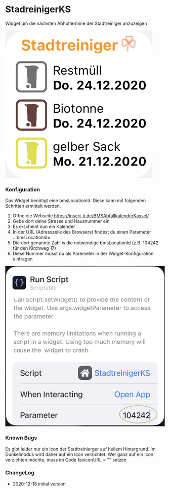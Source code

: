 # StadreinigerKS
Widget um die nächsten Abholtermine der Stadtreiniger anzuzeigen

![](widget.jpeg)

### Konfiguration
Das Widget benötigt eine bmsLocationId. Diese kann mit folgenden Schritten ermittelt werden.

1. Öffne die Webseite https://insert-it.de/BMSAbfallkalenderKassel/ 
2. Gebe dort deine Strasse und Hausnummer ein
3. Es erscheint nun ein Kalender
4. In der URL (Adresszeile des Browsers) findest du einen Parameter ...bmsLocationId=
5. Die dort genannte Zahl is die notwendige bmsLocationId (z.B. 104242 für den Kirchweg 17)
6. Diese Nummer musst du als Paremeter in der Widget-Konfiguration eintragen

![](config.jpeg)

### Known Bugs
Es gibt leider nur ein Icon der Stadtreinierger auf hellem Hintergrund.
Im Dunkelmodus wird daher auf ein Icon verzichtet.
Wer ganz auf ein Icon verzichten möchte, muss im Code faviconURL = "" setzen


### ChangeLog
- 2020-12-18 initial version

